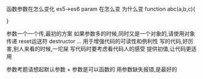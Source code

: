函数参数在怎么变化
es5->es6 param 在怎么变
为什么变
function abc(a,b,c){

}


参数一个一个传,最初的方案
如果参数多的时候,同时又是一个对象的,请使用对象传递
reset运送符 destructor ...
用于增强代码的可读性和例利性
写的代码,好厉害,别人来看的时候,一坨屎
写代码时要考虑看代码人的感受
提供初值,让代码更适用


参数考题请想起默认参数 + 参数是可以函数的
用参数缺失报错,是最好的